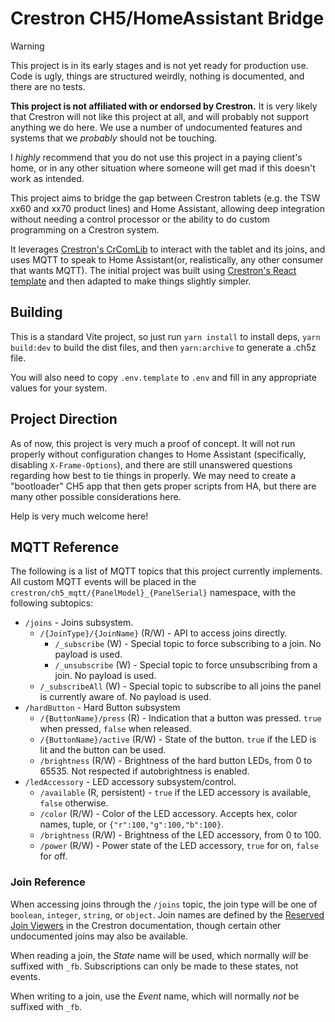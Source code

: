 # Crestron CH5/HomeAssistant Bridge

> [!warning]
> This project is in its early stages and is not yet ready for production use. Code is ugly, things are structured
> weirdly, nothing is documented, and there are no tests.
> 
> **This project is not affiliated with or endorsed by Crestron.** It is very likely that Crestron will not like this
> project at all, and will probably not support anything we do here. We use a number of undocumented features and 
> systems that we _probably_ should not be touching.
> 
> I *highly* recommend that you do not use this project in a paying client's home, or in any other situation where 
> someone will get mad if this doesn't work as intended. 

This project aims to bridge the gap between Crestron tablets (e.g. the TSW xx60 and xx70 product lines) and Home 
Assistant, allowing deep integration without needing a control processor or the ability to do custom programming on
a Crestron system.

It leverages [Crestron's CrComLib][crcomlib] to interact with the tablet and its joins, and uses MQTT to speak to Home 
Assistant(or, realistically, any other consumer that wants MQTT). The initial project was built using 
[Crestron's React template][ch5-react] and then adapted to make things slightly simpler.

[crcomlib]: https://github.com/Crestron/CH5ComponentLibrary
[ch5-react]: https://github.com/jphillipsCrestron/ch5-react-ts-template/

## Building

This is a standard Vite project, so just run `yarn install` to install deps, `yarn build:dev` to build the dist files,
and then `yarn:archive` to generate a .ch5z file.

You will also need to copy `.env.template` to `.env` and fill in any appropriate values for your system.

## Project Direction

As of now, this project is very much a proof of concept. It will not run properly without configuration changes to Home
Assistant (specifically, disabling `X-Frame-Options`), and there are still unanswered questions regarding how best to 
tie things in properly. We may need to create a "bootloader" CH5 app that then gets proper scripts from HA, but there
are many other possible considerations here.

Help is very much welcome here!

## MQTT Reference

The following is a list of MQTT topics that this project currently implements. All custom MQTT events will be placed in
the `crestron/ch5_mqtt/{PanelModel}_{PanelSerial}` namespace, with the following subtopics:

* `/joins` - Joins subsystem.
  * `/{JoinType}/{JoinName}` (R/W) - API to access joins directly.
    * `/_subscribe` (W) - Special topic to force subscribing to a join. No payload is used.
    * `/_unsubscribe` (W) - Special topic to force unsubscribing from a join. No payload is used.
  * `/_subscribeAll` (W) - Special topic to subscribe to all joins the panel is currently aware of. No payload is used.
* `/hardButton` - Hard Button subsystem
  * `/{ButtonName}/press` (R) - Indication that a button was pressed. `true` when pressed, `false` when released.
  * `/{ButtonName}/active` (R/W) - State of the button. `true` if the LED is lit and the button can be used.
  * `/brightness` (R/W) - Brightness of the hard button LEDs, from 0 to 65535. Not respected if autobrightness is enabled.
* `/ledAccessory` - LED accessory subsystem/control.
  * `/available` (R, persistent) - `true` if the LED accessory is available, `false` otherwise.
  * `/color` (R/W) - Color of the LED accessory. Accepts hex, color names, tuple, or `{"r":100,"g":100,"b":100}`.
  * `/brightness` (R/W) - Brightness of the LED accessory, from 0 to 100.
  * `/power` (R/W) - Power state of the LED accessory, `true` for on, `false` for off.


### Join Reference

When accessing joins through the `/joins` topic, the join type will be one of `boolean`, `integer`, `string`, or 
`object`. Join names are defined by the [Reserved Join Viewers][rjviewer] in the Crestron documentation, though certain
other undocumented joins may also be available.

When reading a join, the *State* name will be used, which normally *will* be suffixed with `_fb`. Subscriptions can only
be made to these states, not events.

When writing to a join, use the *Event* name, which will normally *not* be suffixed with `_fb`.

[rjviewer]: https://sdkcon78221.crestron.com/downloads/rjviewapp/index.html
